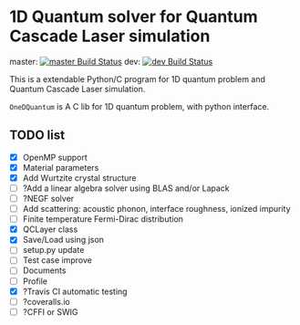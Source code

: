 1D Quantum solver for Quantum Cascade Laser simulation
================

master:
[![master Build Status](https://travis-ci.org/PrincetonUniversity/OneDQ.svg?branch=master)](https://travis-ci.org/PrincetonUniversity/OneDQ)
dev:
[![dev Build Status](https://travis-ci.org/PrincetonUniversity/OneDQ.svg?branch=dev)](https://travis-ci.org/PrincetonUniversity/OneDQ)

This is a extendable Python/C program for 1D quantum problem and Quantum Cascade Laser simulation. 

`OneDQuantum` is A C lib for 1D quantum problem, with python interface. 

## TODO list
- [X] OpenMP support
- [X] Material parameters
- [X] Add Wurtzite crystal structure 
- [ ] ?Add a linear algebra solver using BLAS and/or Lapack
- [ ] ?NEGF solver
- [ ] Add scattering: acoustic phonon, interface roughness, ionized impurity
- [ ] Finite temperature Fermi-Dirac distribution
- [X] QCLayer class
- [X] Save/Load using json
- [ ] setup.py update
- [ ] Test case improve
- [ ] Documents
- [ ] Profile
- [X] ?Travis CI automatic testing
- [ ] ?coveralls.io
- [ ] ?CFFI or SWIG

